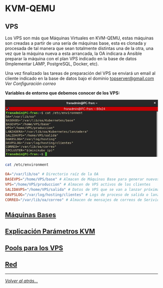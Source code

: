 # KVM-QEMU

## VPS

Los VPS son más que Máquinas Virtuales en KVM-QEMU, estas máquinas son creadas a partir de una sería de máquinas base, esta es clonada y procesada de tal manera que sean totalmente distintas una de la otra, una vez que la máquina nueva a esta arrancada, la OA indicara a Ansible preparar la máquina con el plan VPS indicado en la base de datos (Implementar LAMP, PostgreSQL, Docker, etc).

Una vez finalizado las tareas de preparación del VPS se enviará un email al cliente indicado en la base de datos bajo el dominio topserver@gmail.com _Ver Configuración correo_

**Variables de entorno que debemos conocer de los VPS:**

![foto](./imagenes/variablesEntorno.jpg)

```bash
cat /etc/environment
```

```conf
OA="/var/lib/oa" # Directorio raíz de la OA
BASEVPS="/home/VPS/base" # Almacen de Máquinas Base para generar nuevos VPS 
VPS="/home/VPS/produccion" # Almacen de VPS activos de los clientes
SALIDAVPS="/home/VPS/salida" # Datos de VPS que se van a lanzar próximamente
OAVPSLOG="/var/log/hosting/clientes" # Logs de proceso de salida o lanzamiento del VPS.
CORREO="/var/lib/oa/correo" # Almacen de mensajes de correos de Serivios y VPS
```
## [Máquinas Bases](./maquinasBase/mvBase.md)

## [Explicación Parámetros KVM](ExpliParemetros.md)

## [Pools para los VPS](pools.md)

## [Red](red.md)

________________________________________
*[Volver al atrás...](../README.md)*